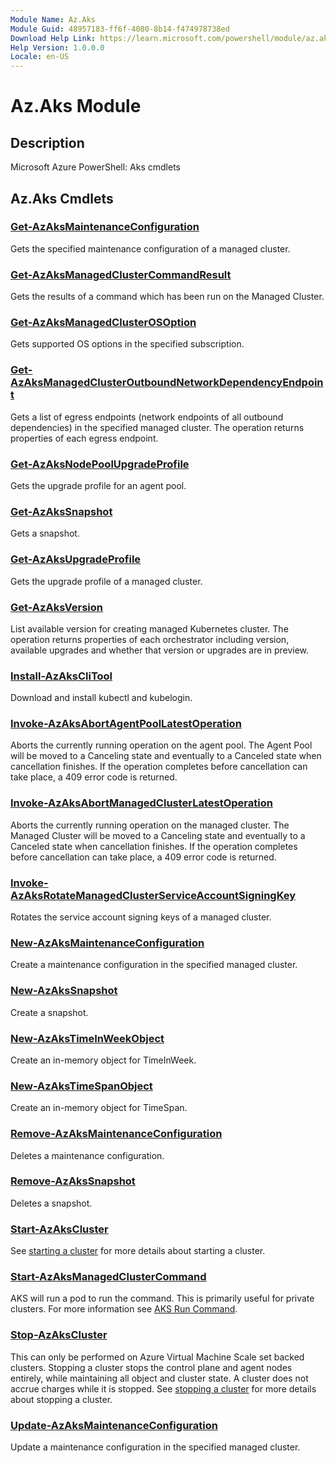 ```yaml
---
Module Name: Az.Aks
Module Guid: 48957183-ff6f-4080-8b14-f474978738ed
Download Help Link: https://learn.microsoft.com/powershell/module/az.aks
Help Version: 1.0.0.0
Locale: en-US
---
```


# Az.Aks Module
## Description
Microsoft Azure PowerShell: Aks cmdlets

## Az.Aks Cmdlets
### [Get-AzAksMaintenanceConfiguration](Get-AzAksMaintenanceConfiguration.md)
Gets the specified maintenance configuration of a managed cluster.

### [Get-AzAksManagedClusterCommandResult](Get-AzAksManagedClusterCommandResult.md)
Gets the results of a command which has been run on the Managed Cluster.

### [Get-AzAksManagedClusterOSOption](Get-AzAksManagedClusterOSOption.md)
Gets supported OS options in the specified subscription.

### [Get-AzAksManagedClusterOutboundNetworkDependencyEndpoint](Get-AzAksManagedClusterOutboundNetworkDependencyEndpoint.md)
Gets a list of egress endpoints (network endpoints of all outbound dependencies) in the specified managed cluster.
The operation returns properties of each egress endpoint.

### [Get-AzAksNodePoolUpgradeProfile](Get-AzAksNodePoolUpgradeProfile.md)
Gets the upgrade profile for an agent pool.

### [Get-AzAksSnapshot](Get-AzAksSnapshot.md)
Gets a snapshot.

### [Get-AzAksUpgradeProfile](Get-AzAksUpgradeProfile.md)
Gets the upgrade profile of a managed cluster.

### [Get-AzAksVersion](Get-AzAksVersion.md)
List available version for creating managed Kubernetes cluster.
The operation returns properties of each orchestrator including version, available upgrades and whether that version or upgrades are in preview.

### [Install-AzAksCliTool](Install-AzAksCliTool.md)
Download and install kubectl and kubelogin.

### [Invoke-AzAksAbortAgentPoolLatestOperation](Invoke-AzAksAbortAgentPoolLatestOperation.md)
Aborts the currently running operation on the agent pool.
The Agent Pool will be moved to a Canceling state and eventually to a Canceled state when cancellation finishes.
If the operation completes before cancellation can take place, a 409 error code is returned.

### [Invoke-AzAksAbortManagedClusterLatestOperation](Invoke-AzAksAbortManagedClusterLatestOperation.md)
Aborts the currently running operation on the managed cluster.
The Managed Cluster will be moved to a Canceling state and eventually to a Canceled state when cancellation finishes.
If the operation completes before cancellation can take place, a 409 error code is returned.

### [Invoke-AzAksRotateManagedClusterServiceAccountSigningKey](Invoke-AzAksRotateManagedClusterServiceAccountSigningKey.md)
Rotates the service account signing keys of a managed cluster.

### [New-AzAksMaintenanceConfiguration](New-AzAksMaintenanceConfiguration.md)
Create a maintenance configuration in the specified managed cluster.

### [New-AzAksSnapshot](New-AzAksSnapshot.md)
Create a snapshot.

### [New-AzAksTimeInWeekObject](New-AzAksTimeInWeekObject.md)
Create an in-memory object for TimeInWeek.

### [New-AzAksTimeSpanObject](New-AzAksTimeSpanObject.md)
Create an in-memory object for TimeSpan.

### [Remove-AzAksMaintenanceConfiguration](Remove-AzAksMaintenanceConfiguration.md)
Deletes a maintenance configuration.

### [Remove-AzAksSnapshot](Remove-AzAksSnapshot.md)
Deletes a snapshot.

### [Start-AzAksCluster](Start-AzAksCluster.md)
See [starting a cluster](https://docs.microsoft.com/azure/aks/start-stop-cluster) for more details about starting a cluster.

### [Start-AzAksManagedClusterCommand](Start-AzAksManagedClusterCommand.md)
AKS will run a pod to run the command.
This is primarily useful for private clusters.
For more information see [AKS Run Command](https://docs.microsoft.com/azure/aks/private-clusters#aks-run-command-preview).

### [Stop-AzAksCluster](Stop-AzAksCluster.md)
This can only be performed on Azure Virtual Machine Scale set backed clusters.
Stopping a cluster stops the control plane and agent nodes entirely, while maintaining all object and cluster state.
A cluster does not accrue charges while it is stopped.
See [stopping a cluster](https://docs.microsoft.com/azure/aks/start-stop-cluster) for more details about stopping a cluster.

### [Update-AzAksMaintenanceConfiguration](Update-AzAksMaintenanceConfiguration.md)
Update a maintenance configuration in the specified managed cluster.

